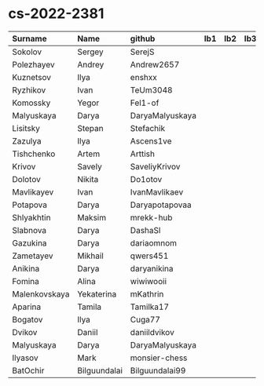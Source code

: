 # cs-2022-2381
| Surname       | Name         | github          | lb1   | lb2   | lb3   | cw   |
|:--------------|:-------------|:----------------|:------|:------|:------|:-----|
| Sokolov       | Sergey       | SerejS          |       |       |       |      |
| Polezhayev    | Andrey       | Andrew2657      |       |       |       |      |
| Kuznetsov     | Ilya         | enshxx          |       |       |       |      |
| Ryzhikov      | Ivan         | TeUm3048        |       |       |       |      |
| Komossky      | Yegor        | Fel1-of         |       |       |       |      |
| Malyuskaya    | Darya        | DaryaMalyuskaya |       |       |       |      |
| Lisitsky      | Stepan       | Stefachik       |       |       |       |      |
| Zazulya       | Ilya         | Ascens1ve       |       |       |       |      |
| Tishchenko    | Artem        | Arttish         |       |       |       |      |
| Krivov        | Savely       | SaveliyKrivov   |       |       |       |      |
| Dolotov       | Nikita       | Do1otov         |       |       |       |      |
| Mavlikayev    | Ivan         | IvanMavlikaev   |       |       |       |      |
| Potapova      | Darya        | Daryapotapovaa  |       |       |       |      |
| Shlyakhtin    | Maksim       | mrekk-hub       |       |       |       |      |
| Slabnova      | Darya        | DashaSl         |       |       |       |      |
| Gazukina      | Darya        | dariaomnom      |       |       |       |      |
| Zametayev     | Mikhail      | qwers451        |       |       |       |      |
| Anikina       | Darya        | daryanikina     |       |       |       |      |
| Fomina        | Alina        | wiwiwooii       |       |       |       |      |
| Malenkovskaya | Yekaterina   | mKathrin        |       |       |       |      |
| Aparina       | Tamila       | Tamilka17       |       |       |       |      |
| Bogatov       | Ilya         | Cuga77          |       |       |       |      |
| Dvikov        | Daniil       | daniildvikov    |       |       |       |      |
| Malyuskaya    | Darya        | DaryaMalyuskaya |       |       |       |      |
| Ilyasov       | Mark         | monsier-chess   |       |       |       |      |
| BatOchir      | Bilguundalai | Bilguundalai99  |       |       |       |      |